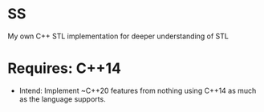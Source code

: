 # SS
My own C++ STL implementation for deeper understanding of STL

# Requires: C++14
* Intend: Implement ~C++20 features from nothing using C++14 as much as the language supports.

